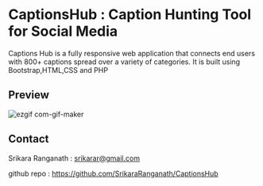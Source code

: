 # CaptionsHub : Caption Hunting Tool for Social Media 
Captions Hub is a fully responsive web application that connects end users with 800+ captions spread over a variety of categories.
It is built using Bootstrap,HTML,CSS and PHP

## Preview
![ezgif com-gif-maker](https://user-images.githubusercontent.com/75805927/202193209-e5ff477d-ef95-4114-b133-16133f1e729c.gif)


## Contact

Srikara Ranganath : srikarar@gmail.com

github repo : https://github.com/SrikaraRanganath/CaptionsHub
